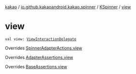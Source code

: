 [kakao](../../index.md) / [io.github.kakaoandroid.kakao.spinner](../index.md) / [KSpinner](index.md) / [view](./view.md)

# view

`val view: `[`ViewInteractionDelegate`](../../io.github.kakaoandroid.kakao.delegate/-view-interaction-delegate/index.md)

Overrides [SpinnerAdapterActions.view](../-spinner-adapter-actions/view.md)

Overrides [AdapterAssertions.view](../../io.github.kakaoandroid.kakao.common.assertions/-adapter-assertions/view.md)

Overrides [BaseAssertions.view](../../io.github.kakaoandroid.kakao.common.assertions/-base-assertions/view.md)


